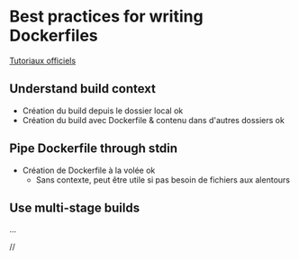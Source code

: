 # Best practices for writing Dockerfiles

[Tutoriaux officiels](https://docs.docker.com/develop/develop-images/dockerfile_best-practices/)


## Understand build context

- Création du build depuis le dossier local ok
- Création du build avec Dockerfile & contenu dans d'autres dossiers ok


## Pipe Dockerfile through stdin

- Création de Dockerfile à la volée ok
	- Sans contexte, peut être utile si pas besoin de fichiers aux alentours 


## Use multi-stage builds

 ...


























// 

